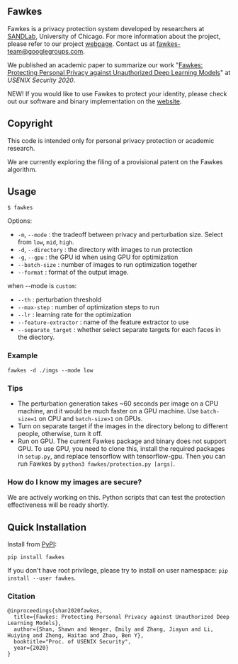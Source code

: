 Fawkes
------

Fawkes is a privacy protection system developed by researchers at [SANDLab](https://sandlab.cs.uchicago.edu/), University of Chicago. For more information about the project, please refer to our project [webpage](https://sandlab.cs.uchicago.edu/fawkes/). Contact us at fawkes-team@googlegroups.com. 

We published an academic paper to summarize our work "[Fawkes: Protecting Personal Privacy against Unauthorized Deep Learning Models](https://www.shawnshan.com/files/publication/fawkes.pdf)" at *USENIX Security 2020*. 

NEW! If you would like to use Fawkes to protect your identity, please check out our software and binary implementation on the [website](https://sandlab.cs.uchicago.edu/fawkes/#code). 



Copyright
---------
This code is intended only for personal privacy protection or academic research. 

We are currently exploring the filing of a provisional patent on the Fawkes algorithm. 

Usage
-----

`$ fawkes`

Options:

* `-m`, `--mode`       : the tradeoff between privacy and perturbation size. Select from `low`, `mid`, `high`. 
* `-d`, `--directory`  : the directory with images to run protection 
* `-g`, `--gpu`        : the GPU id when using GPU for optimization
* `--batch-size`       : number of images to run optimization together 
* `--format`      : format of the output image. 

when --mode is `custom`: 
* `--th`       : perturbation threshold
* `--max-step`       : number of optimization steps to run 
* `--lr`       : learning rate for the optimization
* `--feature-extractor` : name of the feature extractor to use
* `--separate_target`   : whether select separate targets for each faces in the diectory. 

### Example

`fawkes -d ./imgs --mode low`

### Tips
- The perturbation generation takes ~60 seconds per image on a CPU machine, and it would be much faster on a GPU machine. Use `batch-size=1` on CPU and `batch-size>1` on GPUs. 
- Turn on separate target if the images in the directory belong to different people, otherwise, turn it off. 
- Run on GPU. The current Fawkes package and binary does not support GPU. To use GPU, you need to clone this, install the required packages in `setup.py`, and replace tensorflow with tensorflow-gpu. Then you can run Fawkes by `python3 fawkes/protection.py [args]`. 

### How do I know my images are secure? 
We are actively working on this. Python scripts that can test the protection effectiveness will be ready shortly. 

Quick Installation
------------------

Install from [PyPI](https://pypi.org/project/fawkes/):

```
pip install fawkes
```

If you don't have root privilege, please try to install on user namespace: `pip install --user fawkes`.



### Citation
```
@inproceedings{shan2020fawkes,
  title={Fawkes: Protecting Personal Privacy against Unauthorized Deep Learning Models},
  author={Shan, Shawn and Wenger, Emily and Zhang, Jiayun and Li, Huiying and Zheng, Haitao and Zhao, Ben Y},
  booktitle="Proc. of USENIX Security",
  year={2020}
}
```

